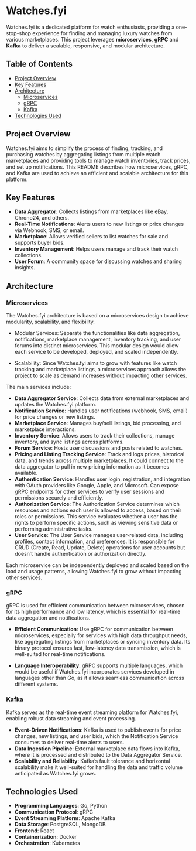 # Watches.fyi

Watches.fyi is a dedicated platform for watch enthusiasts, providing a one-stop-shop experience for finding and managing luxury watches from various marketplaces. This project leverages **microservices**, **gRPC** and **Kafka** to deliver a scalable, responsive, and modular architecture.

## Table of Contents

- [Project Overview](#project-overview)
- [Key Features](#key-features)
- [Architecture](#architecture)
  - [Microservices](#microservices)
  - [gRPC](#grpc)
  - [Kafka](#kafka)
- [Technologies Used](#technologies-used)


## Project Overview

Watches.fyi aims to simplify the process of finding, tracking, and purchasing watches by aggregating listings from multiple watch marketplaces and providing tools to manage watch inventories, track prices, and set up notifications. This README describes how microservices, gRPC, and Kafka are used to achieve an efficient and scalable architecture for this platform.

## Key Features

- **Data Aggregator**: Collects listings from marketplaces like eBay, Chrono24, and others.
- **Real-Time Notifications**: Alerts users to new listings or price changes via Webhook, SMS, or email.
- **Marketplace**: Allows verified sellers to list watches for sale and supports buyer bids.
- **Inventory Management**: Helps users manage and track their watch collections.
- **User Forum**: A community space for discussing watches and sharing insights.


## Architecture

### Microservices

The Watches.fyi architecture is based on a microservices design to achieve modularity, scalability, and flexibility.

- Modular Services: Separate the functionalities like data aggregation, notifications, marketplace management, inventory tracking, and user forums into distinct microservices. This modular design would allow each service to be developed, deployed, and scaled independently.

- Scalability: Since Watches.fyi aims to grow with features like watch tracking and marketplace listings, a microservices approach allows the project to scale as demand increases without impacting other services.

The main services include:

- **Data Aggregator Service**: Collects data from external marketplaces and updates the Watches.fyi platform.
- **Notification Service**: Handles user notifications (webhook, SMS, email) for price changes or new listings.
- **Marketplace Service**: Manages buy/sell listings, bid processing, and marketplace interactions.
- **Inventory Service**: Allows users to track their collections, manage inventory, and sync listings across platforms.
- **Forum Service**: Hosts user discussions and posts related to watches.
- **Pricing and Listing Tracking Service**: Track and logs prices, historical data, and trends across multiple marketplaces. It could connect to the data aggregator to pull in new pricing information as it becomes available.
- **Authentication Service**: Handles user login, registration, and integration with OAuth providers like Google, Apple, and Microsoft. Can expose gRPC endpoints for other services to verify user sessions and permissions securely and efficiently.
- **Authorization Service**: The Authorization Service determines which resources and actions each user is allowed to access, based on their roles or permissions. This service evaluates whether a user has the rights to perform specific actions, such as viewing sensitive data or performing administrative tasks.
- **User Service**: The User Service manages user-related data, including profiles, contact information, and preferences. It is responsible for CRUD (Create, Read, Update, Delete) operations for user accounts but doesn’t handle authentication or authorization directly.

Each microservice can be independently deployed and scaled based on the load and usage patterns, allowing Watches.fyi to grow without impacting other services.

### gRPC

gRPC is used for efficient communication between microservices, chosen for its high performance and low latency, which is essential for real-time data aggregation and notifications.

- **Efficient Communication**: Use gRPC for communication between microservices, especially for services with high data throughput needs, like aggregating listings from marketplaces or syncing inventory data. Its binary protocol ensures fast, low-latency data transmission, which is well-suited for real-time notifications. 

- **Language Interoperability**: gRPC supports multiple languages, which would be useful if Watches.fyi incorporates services developed in languages other than Go, as it allows seamless communication across different systems.

### Kafka

Kafka serves as the real-time event streaming platform for Watches.fyi, enabling robust data streaming and event processing.

- **Event-Driven Notifications**: Kafka is used to publish events for price changes, new listings, and user bids, which the Notification Service consumes to deliver real-time alerts to users.
- **Data Ingestion Pipeline**: External marketplace data flows into Kafka, where it is processed and distributed to the Data Aggregator Service.
- **Scalability and Reliability**: Kafka’s fault tolerance and horizontal scalability make it well-suited for handling the data and traffic volume anticipated as Watches.fyi grows.


## Technologies Used

- **Programming Languages**: Go, Python
- **Communication Protocol**: gRPC
- **Event Streaming Platform**: Apache Kafka
- **Data Storage**: PostgreSQL, MongoDB
- **Frontend**: React
- **Containerization**: Docker
- **Orchestration**: Kubernetes
